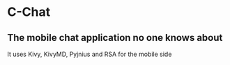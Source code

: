 # C-Chat
## The mobile chat application no one knows about

It uses Kivy, KivyMD, Pyjnius and RSA for the mobile side



